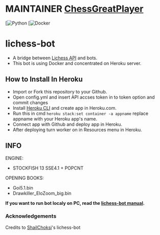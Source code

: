 # MAINTAINER [ChessGreatPlayer](https://lichess.org/@/ChessGreatPlayer)

[![Python](https://github.com/SathyaKarthik1212/lichess-chess-bot/actions/workflows/Python.yml)
[![Docker](https://github.com/SathyaKarthik1212/lichess-chess-bot/actions/workflows/Docker.yml)

# lichess-bot

- A bridge between [Lichess API](https://lichess.org/api#tag/Bot) and bots.
- This bot is using Docker and concentrated on Heroku server.

## How to Install In Heroku

- Import or Fork this repository to your Github.
- Open config.yml and insert API accses token in to token option and commit changes
- Install [Heroku CLI](https://devcenter.heroku.com/articles/heroku-cli) and create app in Heroku.com.
- Run this in cmd `heroku stack:set container -a appname` replace appname with your Heroku app's name.
- Connect app with Github and deploy app in Heroku.
- After deploying turn worker on in Resources menu in Heroku. 

## INFO 

ENGINE:
- STOCKFISH 13 SSE4.1 + POPCNT

OPENING BOOKS: 
- Goi5.1.bin
- Drawkiller_EloZoom_big.bin

**If you want to run bot localy on PC, read the [lichess-bot manual](https://github.com/ShailChoksi/lichess-bot#lichess-bot).**

### Acknowledgements
Credits to [ShailChoksi](https://github.com/ShailChoksi/lichess-bot)'s lichess-bot 
